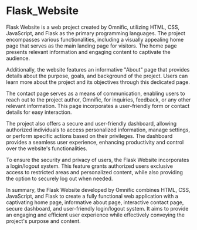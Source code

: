 # Flask_Website
Flask Website is a web project created by Omnific, utilizing HTML, CSS, JavaScript, and Flask as the primary programming languages. The project encompasses various functionalities, including a visually appealing home page that serves as the main landing page for visitors. The home page presents relevant information and engaging content to captivate the audience.

Additionally, the website features an informative "About" page that provides details about the purpose, goals, and background of the project. Users can learn more about the project and its objectives through this dedicated page.

The contact page serves as a means of communication, enabling users to reach out to the project author, Omnific, for inquiries, feedback, or any other relevant information. This page incorporates a user-friendly form or contact details for easy interaction.

The project also offers a secure and user-friendly dashboard, allowing authorized individuals to access personalized information, manage settings, or perform specific actions based on their privileges. The dashboard provides a seamless user experience, enhancing productivity and control over the website's functionalities.

To ensure the security and privacy of users, the Flask Website incorporates a login/logout system. This feature grants authorized users exclusive access to restricted areas and personalized content, while also providing the option to securely log out when needed.

In summary, the Flask Website developed by Omnific combines HTML, CSS, JavaScript, and Flask to create a fully functional web application with a captivating home page, informative about page, interactive contact page, secure dashboard, and user-friendly login/logout system. It aims to provide an engaging and efficient user experience while effectively conveying the project's purpose and content.
